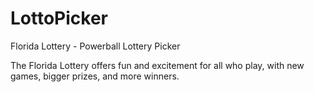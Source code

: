 LottoPicker
===========

Florida Lottery - Powerball Lottery Picker

The Florida Lottery offers fun and excitement for all who play, with new games, bigger prizes, and more winners.
